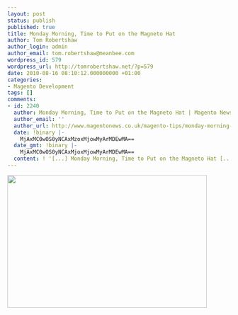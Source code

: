 ```yaml
---
layout: post
status: publish
published: true
title: Monday Morning, Time to Put on the Magneto Hat
author: Tom Robertshaw
author_login: admin
author_email: tom.robertshaw@meanbee.com
wordpress_id: 579
wordpress_url: http://tomrobertshaw.net/?p=579
date: 2010-08-16 08:10:12.000000000 +01:00
categories:
- Magento Development
tags: []
comments:
- id: 2240
  author: Monday Morning, Time to Put on the Magneto Hat | Magento News
  author_email: ''
  author_url: http://www.magentonews.co.uk/magento-tips/monday-morning-time-to-put-on-the-magneto-hat/
  date: !binary |-
    MjAxMC0wOS0yNCAxMzoxMjowMyArMDEwMA==
  date_gmt: !binary |-
    MjAxMC0wOS0yNCAxMjoxMjowMyArMDEwMA==
  content: ! '[...] Monday Morning, Time to Put on the Magneto Hat [...]'
---
```

<a href="http://tomrobertshaw.net/wp-content/uploads/2010/08/magneto.jpg"><img src="http://tomrobertshaw.net/wp-content/uploads/2010/08/magneto.jpg" alt="" title="magneto" width="450" height="300" class="aligncenter size-full wp-image-577" /></a>
